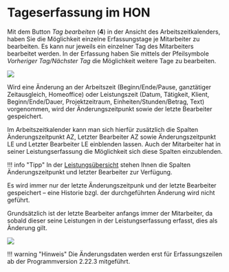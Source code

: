 # Tageserfassung im HON

Mit dem Button *Tag bearbeiten* (**4**) in der Ansicht des
Arbeitszeitkalenders, haben Sie die Möglichkeit einzelne Erfassungstage
je Mitarbeiter zu bearbeiten. Es kann nur jeweils ein einzelner Tag des
Mitarbeiters bearbeitet werden. In der Erfassung haben Sie mittels der
Pfeilsymbole *Vorheriger Tag/Nächster Tag* die Möglichkeit weitere Tage
zu bearbeiten.


![](<img/image147.png>)

Wird eine Änderung an der Arbeitszeit (Beginn/Ende/Pause, ganztätiger
Zeitausgleich, Homeoffice) oder Leistungszeit (Datum, Tätigkeit, Klient,
Beginn/Ende/Dauer, Projektzeitraum, Einheiten/Stunden/Betrag, Text)
vorgenommen, wird der Änderungszeitpunkt sowie der letzte Bearbeiter
gespeichert.

Im Arbeitszeitkalender kann man sich hierfür zusätzlich die Spalten
Änderungszeitpunkt AZ, Letzter Bearbeiter AZ sowie Änderungszeitpunkt LE
und Letzter Bearbeiter LE einblenden lassen. Auch der Mitarbeiter hat in
seiner Leistungserfassung die Möglichkeit sich diese Spalten
einzublenden.

!!! info "Tipp"
    In der [Leistungsübersicht](/HONNext/Leistungserfassung/Leistungsübersicht) stehen
    Ihnen die Spalten Änderungszeitpunkt und letzter Bearbeiter zur
    Verfügung.

Es wird immer nur der letzte Änderungszeitpunk und der letzte Bearbeiter
gespeichert – eine Historie bzgl. der durchgeführten Änderung wird nicht
geführt.

Grundsätzlich ist der letzte Bearbeiter anfangs immer der Mitarbeiter,
da sobald dieser seine Leistungen in der Leistungserfassung erfasst,
dies als Änderung gilt.


![](<img/image148.png>)

!!! warning "Hinweis"
    Die Änderungsdaten werden erst für Erfassungszeilen ab der
    Programmversion 2.22.3 mitgeführt.